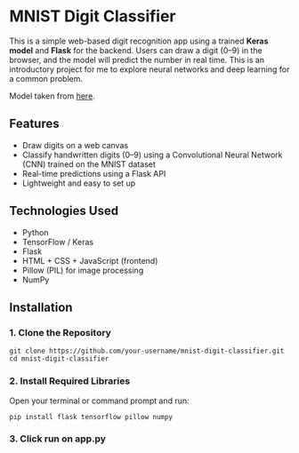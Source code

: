 # MNIST Digit Classifier

This is a simple web-based digit recognition app using a trained **Keras model** and **Flask** for the backend. Users can draw a digit (0–9) in the browser, and the model will predict the number in real time.  This is an introductory project for me to explore neural networks and deep learning for a common problem.

Model taken from [here](https://github.com/ZahraMohit/mnist-digit-classification).

## Features

- Draw digits on a web canvas
- Classify handwritten digits (0–9) using a Convolutional Neural Network (CNN) trained on the MNIST dataset
- Real-time predictions using a Flask API
- Lightweight and easy to set up

## Technologies Used

- Python
- TensorFlow / Keras
- Flask
- HTML + CSS + JavaScript (frontend)
- Pillow (PIL) for image processing
- NumPy

## Installation

### 1. Clone the Repository
```
git clone https://github.com/your-username/mnist-digit-classifier.git
cd mnist-digit-classifier
```

### 2. Install Required Libraries

Open your terminal or command prompt and run:
```
pip install flask tensorflow pillow numpy
```

### 3. Click run on app.py